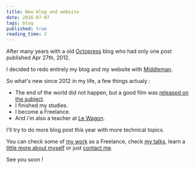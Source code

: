 ```yaml
---
title: New blog and website
date: 2016-07-07
tags: blog
published: true
reading_time: 2
---
```


After many years with a old [Octopress](https://github.com/octopress/octopress) blog who had only one post published Apr 27th, 2012.

I decided to redo entirely my blog and my website with [Middleman](https://middlemanapp.com/).

So what's new since 2012 in my life, a few things actualy :

* The end of the world did not happen, but a good film was [released on the subject](http://www.imdb.com/title/tt1213663/).
* I finished my studies.
* I become a Freelance.
* And i'm also a teacher at [Le Wagon](https://www.lewagon.com/fr/lille).

I'll try to do more blog post this year with more technical topics.

You can check some of [my work](/work) as a Freelance, check [my talks](/talks), learn a [little more about myself](/about) or just [contact me](/contact).

See you soon !
